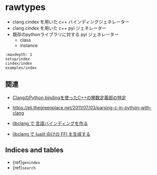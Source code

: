 # rawtypes

* clang.cindex を用いた c++ バインディングジェネレーター
* clang.cindex を用いた c++ pyi ジェネレーター
* 既存のpythonライブラリに対する pyi ジェネレーター
    * class
    * instance

```{toctree}
:maxdepth: 1
setup/index
cindex/index
examples/index
```

## 関連

* [ClangのPython bindingを使ったC++の関数定義部の特定](https://qiita.com/subaru44k/items/4e69ec987547011d7e63)
* <https://eli.thegreenplace.net/2011/07/03/parsing-c-in-python-with-clang>

* [libclang で 言語バインディングを作る](https://ousttrue.github.io/posts/2021/winter/cindex/)
* [libclang で luajit 向けの FFI を生成する](https://ousttrue.github.io/posts/2021/luajitffi/)

## Indices and tables

-   {ref}`genindex`
-   {ref}`search`
